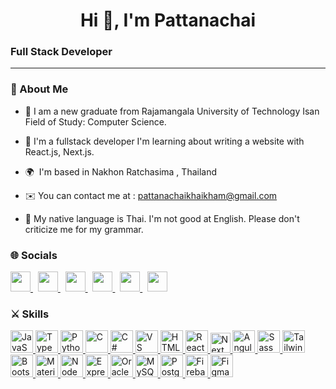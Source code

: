 <h1 align="center">Hi 👋, I'm Pattanachai</h1>

### Full Stack Developer
----------------------------

### 🚀 About Me

*  💬  I am a new graduate from Rajamangala University of Technology Isan Field of Study: Computer Science. <br>

*  📌  I'm a fullstack developer I'm learning about writing a website with React.js, Next.js.

*  🌍  I'm based in Nakhon Ratchasima , Thailand

*  ✉️  You can contact me at : <a>pattanachaikhaikham@gmail.com</a>

*  💬  My native language is Thai. I'm not good at English. Please don't criticize me for my grammar.

### 🌐 Socials 

<p align="left"> 
  <a href="https://discord.com/users/623183386680360963" target="_blank" rel="noreferrer"> 
    <picture> 
      <source media="(prefers-color-scheme: dark)" srcset="https://raw.githubusercontent.com/danielcranney/readme-generator/main/public/icons/socials/discord-dark.svg" /> 
      <source media="(prefers-color-scheme: light)" srcset="https://raw.githubusercontent.com/danielcranney/readme-generator/main/public/icons/socials/discord.svg" /> 
      <img src="https://raw.githubusercontent.com/danielcranney/readme-generator/main/public/icons/socials/discord.svg" width="32" height="32" /> 
    </picture> 
  </a>
  &nbsp;
  <a href="https://www.facebook.com/Pattanachai.Khaikham" target="_blank" rel="noreferrer"> 
    <picture> <source media="(prefers-color-scheme: dark)" srcset="https://raw.githubusercontent.com/danielcranney/readme-generator/main/public/icons/socials/facebook-dark.svg" /> 
      <source media="(prefers-color-scheme: light)" srcset="https://raw.githubusercontent.com/danielcranney/readme-generator/main/public/icons/socials/facebook.svg" /> 
      <img src="https://raw.githubusercontent.com/danielcranney/readme-generator/main/public/icons/socials/facebook.svg" width="32" height="32" /> 
    </picture> 
  </a>
  &nbsp;
  <a href="https://www.github.com/ice-pattanachai" target="_blank" rel="noreferrer"> 
    <picture> 
      <source media="(prefers-color-scheme: dark)" srcset="https://raw.githubusercontent.com/danielcranney/readme-generator/main/public/icons/socials/github-dark.svg" /> 
      <source media="(prefers-color-scheme: light)" srcset="https://raw.githubusercontent.com/danielcranney/readme-generator/main/public/icons/socials/github.svg" /> 
      <img src="https://raw.githubusercontent.com/danielcranney/readme-generator/main/public/icons/socials/github.svg" width="32" height="32" /> 
    </picture> 
  </a>
  &nbsp;
  <a href="https://www.x.com/pattanachai29" target="_blank" rel="noreferrer"> 
    <picture> 
      <source media="(prefers-color-scheme: dark)" srcset="https://raw.githubusercontent.com/danielcranney/readme-generator/main/public/icons/socials/twitter-dark.svg" /> 
      <source media="(prefers-color-scheme: light)" srcset="https://raw.githubusercontent.com/danielcranney/readme-generator/main/public/icons/socials/twitter.svg" /> 
      <img src="https://raw.githubusercontent.com/danielcranney/readme-generator/main/public/icons/socials/twitter.svg" width="32" height="32" /> 
    </picture> 
  </a>
  &nbsp;
  <a href="https://www.youtube.com/@pattanachai-oe8wt" target="_blank" rel="noreferrer"> 
    <picture> 
      <source media="(prefers-color-scheme: dark)" srcset="https://raw.githubusercontent.com/danielcranney/readme-generator/main/public/icons/socials/youtube-dark.svg" /> 
      <source media="(prefers-color-scheme: light)" srcset="https://raw.githubusercontent.com/danielcranney/readme-generator/main/public/icons/socials/youtube.svg" /> 
      <img src="https://raw.githubusercontent.com/danielcranney/readme-generator/main/public/icons/socials/youtube.svg" width="32" height="32" /> 
    </picture> 
  </a>
  &nbsp;
  <a href="http://www.instagram.com/ice.pattanachai" target="_blank" rel="noreferrer"> 
    <picture> 
      <source media="(prefers-color-scheme: dark)" srcset="https://raw.githubusercontent.com/danielcranney/readme-generator/main/public/icons/socials/instagram-dark.svg" /> 
      <source media="(prefers-color-scheme: light)" srcset="https://raw.githubusercontent.com/danielcranney/readme-generator/main/public/icons/socials/instagram.svg" /> 
      <img src="https://raw.githubusercontent.com/danielcranney/readme-generator/main/public/icons/socials/instagram.svg" width="32" height="32" /> 
    </picture> 
  </a>
</p>


### ⚔️ Skills

<p align="left">
  <a href="https://developer.mozilla.org/en-US/docs/Web/JavaScript" target="_blank" rel="noreferrer">
    <picture>
      <img src="https://raw.githubusercontent.com/danielcranney/readme-generator/main/public/icons/skills/javascript-colored.svg" width="36" height="36" alt="JavaScript" />
    </picture> 
  </a> 

  <a href="https://www.typescriptlang.org/" target="_blank" rel="noreferrer">
    <picture>
      <img src="https://raw.githubusercontent.com/danielcranney/readme-generator/main/public/icons/skills/typescript-colored.svg" width="36" height="36" alt="TypeScript" />
    </picture> 
  </a> 
  
  <a href="https://www.python.org/" target="_blank" rel="noreferrer">
    <picture>
      <img src="https://raw.githubusercontent.com/danielcranney/readme-generator/main/public/icons/skills/python-colored.svg" width="36" height="36" alt="Python" />
    </picture> 
  </a> 
  
  <a href="https://docs.microsoft.com/en-us/cpp/?view=msvc-170" target="_blank" rel="noreferrer">
    <picture>
      <img src="https://raw.githubusercontent.com/danielcranney/readme-generator/main/public/icons/skills/c-colored.svg" width="36" height="36" alt="C" />
    </picture>
  </a>
  
  <a href="https://docs.microsoft.com/en-us/dotnet/csharp/" target="_blank" rel="noreferrer">
    <picture>
      <img src="https://raw.githubusercontent.com/danielcranney/readme-generator/main/public/icons/skills/csharp-colored.svg" width="36" height="36" alt="C#" />
    </picture>
  </a>

  <a href="https://code.visualstudio.com/" target="_blank" rel="noreferrer">
    <picture>
      <img src="https://raw.githubusercontent.com/danielcranney/readme-generator/main/public/icons/skills/visualstudiocode.svg" width="36" height="36" alt="VS Code" />
    </picture>
  </a>

  <a href="https://developer.mozilla.org/en-US/docs/Glossary/HTML5" target="_blank" rel="noreferrer">
    <picture>
      <img src="https://raw.githubusercontent.com/danielcranney/readme-generator/main/public/icons/skills/html5-colored.svg" width="36" height="36" alt="HTML5" />
    </picture>
  </a>

  <a href="https://reactjs.org/" target="_blank" rel="noreferrer">
    <picture>
      <img src="https://raw.githubusercontent.com/danielcranney/readme-generator/main/public/icons/skills/react-colored.svg" width="36" height="36" alt="React" />
    </picture>
  </a>

  <a href="https://nextjs.org/docs" target="_blank" rel="noreferrer">
    <picture>
      <source media="(prefers-color-scheme: dark)" 
        srcset="https://raw.githubusercontent.com/danielcranney/readme-generator/main/public/icons/skills/nextjs.svg" /> 
      <source media="(prefers-color-scheme: light)" 
        srcset="https://raw.githubusercontent.com/danielcranney/readme-generator/main/public/icons/skills/nextjs-colored.svg" /> 
      <img src="https://raw.githubusercontent.com/danielcranney/readme-generator/main/public/icons/skills/nextjs-colored.svg" width="32"  height="32" alt="NextJs" />
    </picture>
  </a>

  <a href="https://angular.io/" target="_blank" rel="noreferrer">
    <picture>
      <img src="https://raw.githubusercontent.com/danielcranney/readme-generator/main/public/icons/skills/angularjs-colored.svg" width="36" height="36" alt="Angular" />
    </picture>
  </a>

  <a href="https://sass-lang.com/" target="_blank" rel="noreferrer">
    <picture>
      <img src="https://raw.githubusercontent.com/danielcranney/readme-generator/main/public/icons/skills/sass-colored.svg" width="36" height="36" alt="Sass" />
    </picture>
  </a>

  <a href="https://tailwindcss.com/" target="_blank" rel="noreferrer">
    <picture>
      <img src="https://raw.githubusercontent.com/danielcranney/readme-generator/main/public/icons/skills/tailwindcss-colored.svg" width="36" height="36" alt="TailwindCSS" />
    </picture>
  </a>

  <a href="https://getbootstrap.com/" target="_blank" rel="noreferrer">
    <picture>
      <img src="https://raw.githubusercontent.com/danielcranney/readme-generator/main/public/icons/skills/bootstrap-colored.svg" width="36" height="36" alt="Bootstrap" />
    </picture>
  </a>

  <a href="https://mui.com/" target="_blank" rel="noreferrer">
    <picture>
      <img src="https://raw.githubusercontent.com/danielcranney/readme-generator/main/public/icons/skills/materialui-colored.svg" width="36" height="36" alt="Material UI" />
    </picture>
  </a>

  <a href="https://nodejs.org/en/" target="_blank" rel="noreferrer">
    <picture>
      <img src="https://raw.githubusercontent.com/danielcranney/readme-generator/main/public/icons/skills/nodejs-colored.svg" width="36" height="36" alt="NodeJS" />
    </picture>
  </a>

  <a href="https://expressjs.com/" target="_blank" rel="noreferrer">
    <picture>
      <source media="(prefers-color-scheme: dark)" 
        srcset="https://raw.githubusercontent.com/danielcranney/readme-generator/main/public/icons/skills/express.svg" /> 
      <source media="(prefers-color-scheme: light)" 
        srcset="https://raw.githubusercontent.com/danielcranney/readme-generator/main/public/icons/skills/express-colored.svg" /> 
      <img src="https://raw.githubusercontent.com/danielcranney/readme-generator/main/public/icons/skills/express-colored.svg" width="36" height="36" alt="Express" />
    </picture>
  </a>

  <a href="https://www.oracle.com/uk/index.html" target="_blank" rel="noreferrer">
    <picture>
      <img src="https://raw.githubusercontent.com/danielcranney/readme-generator/main/public/icons/skills/oracle-colored.svg" width="36" height="36" alt="Oracle" />
    </picture>
  </a>

  <a href="https://www.mysql.com/" target="_blank" rel="noreferrer">
    <picture>
      <img src="https://raw.githubusercontent.com/danielcranney/readme-generator/main/public/icons/skills/mysql-colored.svg" width="36" height="36" alt="MySQL" />
    </picture>
  </a>

  <a href="https://www.postgresql.org/" target="_blank" rel="noreferrer">
    <picture>
      <img src="https://raw.githubusercontent.com/danielcranney/readme-generator/main/public/icons/skills/postgresql-colored.svg" width="36" height="36" alt="PostgreSQL" />
    </picture>
  </a>

  <a href="https://firebase.google.com/" target="_blank" rel="noreferrer">
    <picture>
      <img src="https://raw.githubusercontent.com/danielcranney/readme-generator/main/public/icons/skills/firebase-colored.svg" width="36" height="36" alt="Firebase" />
    </picture>
  </a>

  <a href="https://www.figma.com/" target="_blank" rel="noreferrer">
    <picture>
      <img src="https://raw.githubusercontent.com/danielcranney/readme-generator/main/public/icons/skills/figma-colored.svg" width="36" height="36" alt="Figma" />
    </picture>
  </a>
</p>

